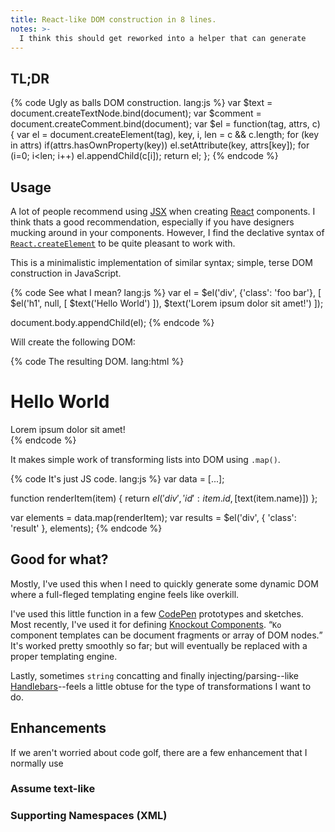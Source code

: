 ```yaml
---
title: React-like DOM construction in 8 lines.
notes: >-
  I think this should get reworked into a helper that can generate 
---
```


## TL;DR

{% code Ugly as balls DOM construction. lang:js %}
var $text = document.createTextNode.bind(document);
var $comment = document.createComment.bind(document);
var $el = function(tag, attrs, c) {
  var el = document.createElement(tag), key, i, len = c && c.length;
  for (key in attrs) if(attrs.hasOwnProperty(key)) el.setAttribute(key, attrs[key]);
  for (i=0; i<len; i++) el.appendChild(c[i]);
  return el;
};
{% endcode %}

<!-- more -->

## Usage

A lot of people recommend using [JSX](https://facebook.github.io/react/docs/jsx-in-depth.html) when creating [React](https://facebook.github.io/react/) components. I think thats a good recommendation, especially if you have designers mucking around in your components. However, I find the declative syntax of [`React.createElement`](https://facebook.github.io/react/docs/top-level-api.html#react.createelement) to be quite pleasant to work with.

This is a minimalistic implementation of similar syntax; simple, terse DOM construction in JavaScript.

{% code See what I mean? lang:js %}
var el = $el('div', {'class': 'foo bar'}, [
  $el('h1', null, [ $text('Hello World') ]),
  $text('Lorem ipsum dolor sit amet!')
]);

document.body.appendChild(el);
{% endcode %}

Will create the following DOM:

{% code The resulting DOM. lang:html %}
<div class='foo bar'>
  <h1>Hello World</h1>
  Lorem ipsum dolor sit amet!
</div>
{% endcode %}

It makes simple work of transforming lists into DOM using `.map()`.

{% code It's just JS code. lang:js %}
var data = [...];

function renderItem(item) {
  return $el('div', { 'id': item.id }, [$text(item.name)])
};

var elements = data.map(renderItem);
var results = $el('div', { 'class': 'result' }, elements);
{% endcode %}

## Good for what?

Mostly, I've used this when I need to quickly generate some dynamic DOM where a full-fleged templating engine feels like overkill.

I've used this little function in a few [CodePen](http://codepen.io) prototypes and sketches. Most recently, I've used it for defining [Knockout Components](http://knockoutjs.com/documentation/component-registration.html). <q class='aside'>`Ko` component templates can be document fragments or array of DOM nodes.</q> It's worked pretty smoothly so far; but will eventually be replaced with a proper templating engine.

Lastly, sometimes `string` concatting and finally injecting/parsing--like [Handlebars](http://handlebarsjs.com/)--feels a little obtuse for the type of transformations I want to do.

## Enhancements

If we aren't worried about code golf, there are a few enhancement that I normally use

### Assume text-like

### Supporting Namespaces (XML)
